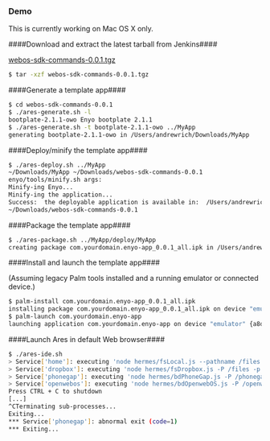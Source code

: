 ### Demo

This is currently working on Mac OS X only.

####Download and extract the latest tarball from Jenkins####

[webos-sdk-commands-0.0.1.tgz](http://cloudhudson.palm.com/view/enyo/job/Enyo-package-ares-tools/lastSuccessfulBuild/artifact/webos-sdk-commands/webos-sdk-commands-0.0.1.tgz)

```bash
$ tar -xzf webos-sdk-commands-0.0.1.tgz
```
	
####Generate a template app####

```bash
$ cd webos-sdk-commands-0.0.1
$ ./ares-generate.sh -l
bootplate-2.1.1-owo	Enyo bootplate 2.1.1
$ ./ares-generate.sh -t bootplate-2.1.1-owo ../MyApp
generating bootplate-2.1.1-owo in /Users/andrewrich/Downloads/MyApp	
```

####Deploy/minify the template app####

```bash
$ ./ares-deploy.sh ../MyApp 
~/Downloads/MyApp ~/Downloads/webos-sdk-commands-0.0.1
enyo/tools/minify.sh args: 
Minify-ing Enyo...
Minify-ing the application...
Success:  the deployable application is available in:  /Users/andrewrich/Downloads/MyApp/deploy/MyApp
~/Downloads/webos-sdk-commands-0.0.1
```

####Package the template app####

```bash
$ ./ares-package.sh ../MyApp/deploy/MyApp
creating package com.yourdomain.enyo-app_0.0.1_all.ipk in /Users/andrewrich/Downloads/webos-sdk-commands-0.0.1
```

####Install and launch the template app####

(Assuming legacy Palm tools installed and a running emulator or connected device.)

```bash
$ palm-install com.yourdomain.enyo-app_0.0.1_all.ipk 
installing package com.yourdomain.enyo-app_0.0.1_all.ipk on device "emulator" {a8de72353f9a1b2e7fa075075d7ae1862db43cc6} tcp 51810
$ palm-launch com.yourdomain.enyo-app
launching application com.yourdomain.enyo-app on device "emulator" {a8de72353f9a1b2e7fa075075d7ae1862db43cc6} tcp 51810
```

####Launch Ares in default Web browser####

```bash
$ ./ares-ide.sh 
> Service['home']: executing 'node hermes/fsLocal.js --pathname /files --port 0 --root /Users/andrewrich'
> Service['dropbox']: executing 'node hermes/fsDropbox.js -P /files -p 0'
> Service['phonegap']: executing 'node hermes/bdPhoneGap.js -P /phonegap -p 0'
> Service['openwebos']: executing 'node hermes/bdOpenwebOS.js -P /openwebos -p 0 -v'
Press CTRL + C to shutdown
[...]
^CTerminating sub-processes...
Exiting...
*** Service['phonegap']: abnormal exit (code=1)
*** Exiting...
```

